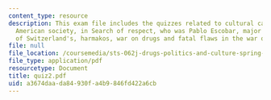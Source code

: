 ```yaml
---
content_type: resource
description: This exam file includes the quizzes related to cultural capital, mainstream
  American society, in Search of respect, who was Pablo Escobar, major strategic keystones
  of Switzerland's, harmakos, war on drugs and fatal flaws in the war on drugs.
file: null
file_location: /coursemedia/sts-062j-drugs-politics-and-culture-spring-2006/a3674daada84930fa4b9846fd422a6cb_quiz2.pdf
file_type: application/pdf
resourcetype: Document
title: quiz2.pdf
uid: a3674daa-da84-930f-a4b9-846fd422a6cb
---
```

